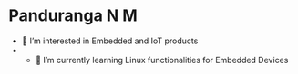
# Panduranga N M
- 👀 I’m interested in Embedded and IoT products
- - 🌱 I’m currently learning Linux functionalities for Embedded Devices
